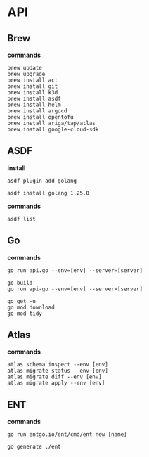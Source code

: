 # API

## Brew

**commands**

    brew update
    brew upgrade
    brew install act
    brew install git
    brew install k3d
    brew install asdf
    brew install helm
    brew install argocd
    brew install opentofu
    brew install ariga/tap/atlas
    brew install google-cloud-sdk

## ASDF

**install**

    asdf plugin add golang

    asdf install golang 1.25.0

**commands**

    asdf list

## Go

**commands**

    go run api.go --env=[env] --server=[server]

    go build
    go run api-go --env=[env] --server=[server]

    go get -u
    go mod download
    go mod tidy

## Atlas

**commands**

    atlas schema inspect --env [env]
    atlas migrate status --env [env]
    atlas migrate diff --env [env]
    atlas migrate apply --env [env]

## ENT

**commands**

    go run entgo.io/ent/cmd/ent new [name]

    go generate ./ent
